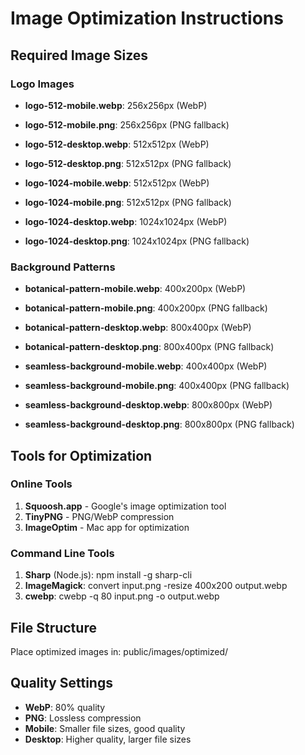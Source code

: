 # Image Optimization Instructions

## Required Image Sizes

### Logo Images

- **logo-512-mobile.webp**: 256x256px (WebP)
- **logo-512-mobile.png**: 256x256px (PNG fallback)
- **logo-512-desktop.webp**: 512x512px (WebP)
- **logo-512-desktop.png**: 512x512px (PNG fallback)

- **logo-1024-mobile.webp**: 512x512px (WebP)
- **logo-1024-mobile.png**: 512x512px (PNG fallback)
- **logo-1024-desktop.webp**: 1024x1024px (WebP)
- **logo-1024-desktop.png**: 1024x1024px (PNG fallback)

### Background Patterns

- **botanical-pattern-mobile.webp**: 400x200px (WebP)
- **botanical-pattern-mobile.png**: 400x200px (PNG fallback)
- **botanical-pattern-desktop.webp**: 800x400px (WebP)
- **botanical-pattern-desktop.png**: 800x400px (PNG fallback)

- **seamless-background-mobile.webp**: 400x400px (WebP)
- **seamless-background-mobile.png**: 400x400px (PNG fallback)
- **seamless-background-desktop.webp**: 800x800px (WebP)
- **seamless-background-desktop.png**: 800x800px (PNG fallback)

## Tools for Optimization

### Online Tools

1. **Squoosh.app** - Google's image optimization tool
2. **TinyPNG** - PNG/WebP compression
3. **ImageOptim** - Mac app for optimization

### Command Line Tools

1. **Sharp** (Node.js): npm install -g sharp-cli
2. **ImageMagick**: convert input.png -resize 400x200 output.webp
3. **cwebp**: cwebp -q 80 input.png -o output.webp

## File Structure

Place optimized images in: public/images/optimized/

## Quality Settings

- **WebP**: 80% quality
- **PNG**: Lossless compression
- **Mobile**: Smaller file sizes, good quality
- **Desktop**: Higher quality, larger file sizes
